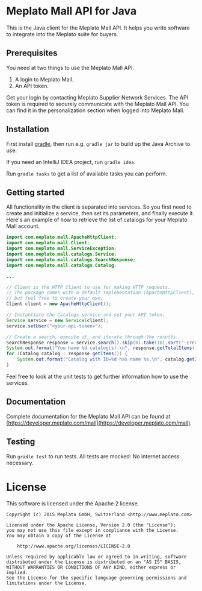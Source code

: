 # Meplato Mall API for Java

This is the Java client for the Meplato Mall API. It helps you write
software to integrate into the Meplato suite for buyers.

## Prerequisites

You need at two things to use the Meplato Mall API.

1. A login to Meplato Mall.
2. An API token.

Get your login by contacting Meplato Supplier Network Services. The API token
is required to securely communicate with the Meplato Mall API. You can
find it in the personalization section when logged into Meplato Mall.

## Installation

First install [gradle](https://gradle.org/), then run e.g. `gradle jar`
to build up the Java Archive to use.

If you need an IntelliJ IDEA project, run `gradle idea`.

Run `gradle tasks` to get a list of available tasks you can perform.

## Getting started

All functionality in the client is separated into services. So you first
need to create and initialize a service, then set its parameters, and finally
execute it. Here's an example of how to retrieve the list of catalogs for
your Meplato Mall account.

```java
import com.meplato.mall.ApacheHttpClient;
import com.meplato.mall.Client;
import com.meplato.mall.ServiceException;
import com.meplato.mall.catalogs.Service;
import com.meplato.mall.catalogs.SearchResponse;
import com.meplato.mall.catalogs.Catalog;

...

// Client is the HTTP Client to use for making HTTP requests.
// The package comes with a default implementation (ApacheHttpClient),
// but feel free to create your own.
Client client = new ApacheHttpClient();

// Instantiate the Catalogs service and set your API token.
Service service = new Service(client);
service.setUser("<your-api-token>");

// Create a search, execute it, and iterate through the results.
SearchResponse response = service.search().skip(0).take(10).sort("-created,name").execute();
System.out.format("You have %d catalog(s).\n", response.getTotalItems());
for (Catalog catalog : response.getItems()) {
    System.out.format("Catalog with ID=%d has name %s.\n", catalog.getId(), catalog.getName());
}
```

Feel free to look at the unit tests to get further information how to use the services.

## Documentation

Complete documentation for the Meplato Mall API can be found at
[https://developer.meplato.com/mall](https://developer.meplato.com/mall).

## Testing

Run `gradle test` to run tests. All tests are mocked: No internet access necessary.

# License

This software is licensed under the Apache 2 license.

    Copyright (c) 2015 Meplato GmbH, Switzerland <http://www.meplato.com>

    Licensed under the Apache License, Version 2.0 (the "License");
    you may not use this file except in compliance with the License.
    You may obtain a copy of the License at

        http://www.apache.org/licenses/LICENSE-2.0

    Unless required by applicable law or agreed to in writing, software
    distributed under the License is distributed on an "AS IS" BASIS,
    WITHOUT WARRANTIES OR CONDITIONS OF ANY KIND, either express or implied.
    See the License for the specific language governing permissions and
    limitations under the License.

